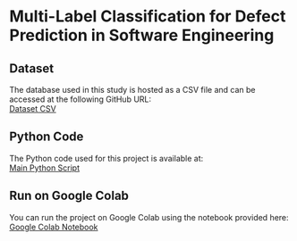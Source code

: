 # Multi-Label Classification for Defect Prediction in Software Engineering

## Dataset
The database used in this study is hosted as a CSV file and can be accessed at the following GitHub URL:  
[Dataset CSV](https://github.com/jalajpachouly/multilable-prediction/blob/main/dataset.csv)

## Python Code
The Python code used for this project is available at:  
[Main Python Script](https://github.com/jalajpachouly/multilable-prediction/blob/main/src/main.py)

## Run on Google Colab
You can run the project on Google Colab using the notebook provided here:  
[Google Colab Notebook](https://github.com/jalajpachouly/multilable-prediction/blob/main/multilable_prediction.ipynb)
